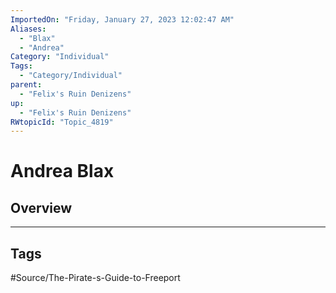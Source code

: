 ```yaml
---
ImportedOn: "Friday, January 27, 2023 12:02:47 AM"
Aliases:
  - "Blax"
  - "Andrea"
Category: "Individual"
Tags:
  - "Category/Individual"
parent:
  - "Felix's Ruin Denizens"
up:
  - "Felix's Ruin Denizens"
RWtopicId: "Topic_4819"
---
```

# Andrea Blax
## Overview

---
## Tags
#Source/The-Pirate-s-Guide-to-Freeport

